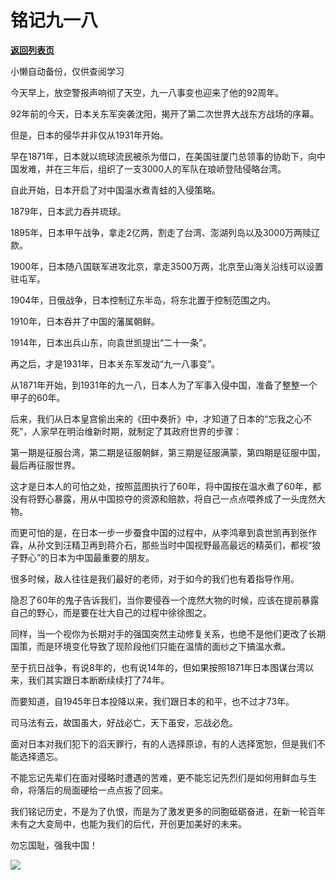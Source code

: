 # 铭记九一八

[**返回列表页**](/gzh/政事堂2019)

小懒自动备份，仅供查阅学习

今天早上，放空警报声响彻了天空，九一八事变也迎来了他的92周年。  

92年前的今天，日本关东军突袭沈阳，揭开了第二次世界大战东方战场的序幕。

但是，日本的侵华并非仅从1931年开始。  

早在1871年，日本就以琉球流民被杀为借口，在美国驻厦门总领事的协助下，向中国发难，并在三年后，组织了一支3000人的军队在琅峤登陆侵略台湾。

自此开始，日本开启了对中国温水煮青蛙的入侵策略。

1879年，日本武力吞并琉球。

1895年，日本甲午战争，拿走2亿两，割走了台湾、澎湖列岛以及3000万两赎辽款。

1900年，日本随八国联军进攻北京，拿走3500万两，北京至山海关沿线可以设置驻屯军。

1904年，日俄战争，日本控制辽东半岛，将东北置于控制范围之内。  

1910年，日本吞并了中国的藩属朝鲜。

1914年，日本出兵山东，向袁世凯提出“二十一条”。

再之后，才是1931年，日本关东军发动“九一八事变”。

从1871年开始，到1931年的九一八，日本人为了军事入侵中国，准备了整整一个甲子的60年。  

后来，我们从日本皇宫偷出来的《田中奏折》中，才知道了日本的“忘我之心不死”，人家早在明治维新时期，就制定了其政府世界的步骤：

第一期是征服台湾，第二期是征服朝鲜，第三期是征服满蒙，第四期是征服中国，最后再征服世界。

这才是日本人的可怕之处，按照蓝图执行了60年，将中国按在温水煮了60年，都没有将野心暴露，用从中国掠夺的资源和赔款，将自己一点点喂养成了一头庞然大物。

而更可怕的是，在日本一步一步蚕食中国的过程中，从李鸿章到袁世凯再到张作霖，从孙文到汪精卫再到蒋介石，那些当时中国视野最高最远的精英们，都视“狼子野心”的日本为中国最重要的朋友。

很多时候，敌人往往是我们最好的老师，对于如今的我们也有着指导作用。

隐忍了60年的鬼子告诉我们，当你要侵吞一个庞然大物的时候，应该在提前暴露自己的野心，而是要在壮大自己的过程中徐徐图之。  

同样，当一个视你为长期对手的强国突然主动修复关系，也绝不是他们更改了长期国策，而是环境变化导致了现阶段他们只能在温情的面纱之下搞温水煮。

至于抗日战争，有说8年的，也有说14年的，但如果按照1871年日本图谋台湾以来，我们其实跟日本断断续续打了74年。  

而要知道，自1945年日本投降以来，我们跟日本的和平，也不过才73年。

司马法有云，故国虽大，好战必亡，天下虽安，忘战必危。

面对日本对我们犯下的滔天罪行，有的人选择原谅，有的人选择宽恕，但是我们不能选择遗忘。  

不能忘记先辈们在面对侵略时遭遇的苦难，更不能忘记先烈们是如何用鲜血与生命，将落后的局面硬给一点点扳了回来。

我们铭记历史，不是为了仇恨，而是为了激发更多的同胞砥砺奋进，在新一轮百年未有之大变局中，也能为我们的后代，开创更加美好的未来。

勿忘国耻，强我中国！

![](https://mmbiz.qpic.cn/mmbiz_jpg/rxhS23yu8cPWRVkRvPwhSSyJ4YgUo6vUNwvLcssZic0YB7oGQfakjCr1b2j3plM2ogfC8cSG7hwdsslS4u0e5Eg/640?wx_fmt=jpeg)

  

